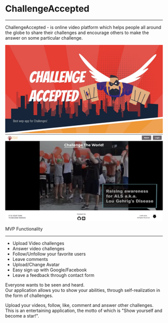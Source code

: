 # ChallengeAccepted
<hr>

ChallengeAccepted - is online video platform which helps people all around the globe to share their challenges and encourage others to make the answer on some particular challenge.

<img src="/readme-assets/ChallengeAccepted.jpg" alt="ChallengeAccepted"/> <br>
<img src="/readme-assets/Cover.png" alt="Main Page"/> <br>

MVP Functionality
<hr>
<ul>
  <li>Upload Video challenges</li>
  <li>Answer video challenges</li>
  <li>Follow/Unfollow your favorite users</li>
  <li>Leave comments</li>
  <li>Upload/Change Avatar</li>
  <li>Easy sign up with Google/Facebook</li>
  <li>Leave a feedback through contact form</li>
</ul>

Everyone wants to be seen and heard.<br>
Our application allows you to show your abilities, through self-realization in the form of challenges.

Upload your videos, follow, like, comment and answer other challenges.<br>
This is an entertaining application, the motto of which is "Show yourself and become a star!".
